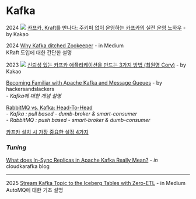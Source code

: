 # Kafka

2024 ![](<../.gitbook/assets/image (8).png>) [카프카, Kraft를 만나다: 주키퍼 없이 운영하는 카프카의 실전 운영 노하우](https://www.youtube.com/watch?v=VIGkd2U_8Ro) - by Kakao

2024 [Why Kafka ditched Zookeeper](https://blog.devgenius.io/why-kafka-ditched-zookeeper-1add2f204d11) - in Medium\
&#x20; KRaft 도입에 대한 간단한 설명

2023 ![](<../.gitbook/assets/image (8).png>) [신뢰성 있는 카프카 애플리케이션을 만드는 3가지 방법 (최원영 Cory)](https://www.youtube.com/watch?v=7_VdIFH6M6Q) - by Kakao

[Becoming Familiar with Apache Kafka and Message Queues](https://hackersandslackers.com/apache-kafka/) - by hackersandslackers\
&#x20; \-  _Kafka에 대한 개념 설명_

[RabbitMQ vs. Kafka: Head-To-Head](https://medium.com/better-programming/rabbitmq-vs-kafka-1779b5b70c41)\
&#x20; \-  _Kafka : pull based - dumb-broker & smart-consumer_\
&#x20; _-  RabbitMQ : push based - smart-broker & dumb-consumer_

[카프카 설치 시 가장 중요한 설정 4가지](https://www.popit.kr/%EC%B9%B4%ED%94%84%EC%B9%B4-%EC%84%A4%EC%B9%98-%EC%8B%9C-%EA%B0%80%EC%9E%A5-%EC%A4%91%EC%9A%94%ED%95%9C-%EC%84%A4%EC%A0%95-4%EA%B0%80%EC%A7%80/)

### _Tuning_

[What does In-Sync Replicas in Apache Kafka Really Mean?](https://www.cloudkarafka.com/blog/what-does-in-sync-in-apache-kafka-really-mean.html) _- in_ cloudkarafka blog

***

2025 [Stream Kafka Topic to the Iceberg Tables with Zero-ETL](https://medium.com/data-engineer-things/stream-kafka-topic-to-the-iceberg-tables-with-zero-etl-7ccf0e586ebc) - in Medium\
&#x20; AutoMQ에 대한 기초 설명

